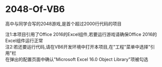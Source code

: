 # 2048-Of-VB6
高中与同学合写的2048游戏,是首个超过2000行代码的项目  
  
注1:本项目引用了Office 2016的Excel组件,若要运行游戏请确保Office 2016的Excel组件运行正常  
注2:若还要运行代码,请在VB6开发环境中打开本项目,在"工程"菜单中选择"引用"栏  
在弹出的配置页面中确认"Microsoft Excel 16.0 Object Library"项被勾选
